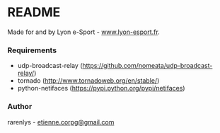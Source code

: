 # README #

Made for and by Lyon e-Sport - www.lyon-esport.fr.

### Requirements ###
- udp-broadcast-relay (https://github.com/nomeata/udp-broadcast-relay/)
- tornado (http://www.tornadoweb.org/en/stable/)
- python-netifaces (https://pypi.python.org/pypi/netifaces)

### Author ###
rarenlys - etienne.corpg@gmail.com
